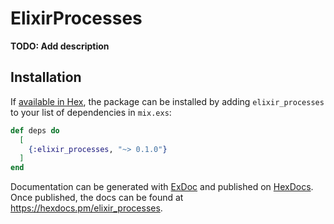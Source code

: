 # ElixirProcesses

**TODO: Add description**

## Installation

If [available in Hex](https://hex.pm/docs/publish), the package can be installed
by adding `elixir_processes` to your list of dependencies in `mix.exs`:

```elixir
def deps do
  [
    {:elixir_processes, "~> 0.1.0"}
  ]
end
```

Documentation can be generated with [ExDoc](https://github.com/elixir-lang/ex_doc)
and published on [HexDocs](https://hexdocs.pm). Once published, the docs can
be found at <https://hexdocs.pm/elixir_processes>.

